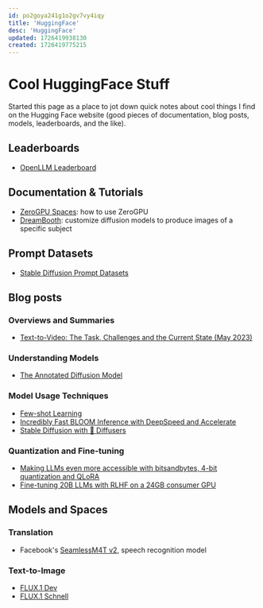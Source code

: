 ```yaml
---
id: po2goya241g1o2gv7vy4iqy
title: 'HuggingFace'
desc: 'HuggingFace'
updated: 1726419938130
created: 1726419775215
---
```


# Cool HuggingFace Stuff

Started this page as a place to jot down quick notes about cool things I find on the Hugging Face website (good pieces of documentation, blog posts, models, leaderboards, and the like). 

## Leaderboards

- [OpenLLM Leaderboard](https://huggingface.co/spaces/open-llm-leaderboard/open_llm_leaderboard)

## Documentation & Tutorials

- [ZeroGPU Spaces](https://huggingface.co/spaces/zero-gpu-explorers/README): how to use ZeroGPU
- [DreamBooth](https://huggingface.co/docs/diffusers/training/dreambooth): customize diffusion models to produce images of a specific subject

## Prompt Datasets

- [Stable Diffusion Prompt Datasets](https://huggingface.co/datasets?search=stable%20diffusion%20prompt)

## Blog posts

### Overviews and Summaries

- [Text-to-Video: The Task, Challenges and the Current State (May 2023)](https://huggingface.co/blog/text-to-video)

### Understanding Models

- [The Annotated Diffusion Model](https://huggingface.co/blog/annotated-diffusion)

### Model Usage Techniques

- [Few-shot Learning](https://huggingface.co/blog/few-shot-learning-gpt-neo-and-inference-api)
- [Incredibly Fast BLOOM Inference with DeepSpeed and Accelerate](https://huggingface.co/blog/bloom-inference-pytorch-scripts)
- [Stable Diffusion with 🧨 Diffusers](https://huggingface.co/blog/stable_diffusion)


### Quantization and Fine-tuning

- [Making LLMs even more accessible with bitsandbytes, 4-bit quantization and QLoRA](https://huggingface.co/blog/4bit-transformers-bitsandbytes)
- [Fine-tuning 20B LLMs with RLHF on a 24GB consumer GPU](https://huggingface.co/blog/trl-peft)

## Models and Spaces

### Translation

- Facebook's [SeamlessM4T v2](https://huggingface.co/facebook/seamless-m4t-v2-large), speech recognition model

### Text-to-Image

- [FLUX.1 Dev](https://huggingface.co/black-forest-labs/FLUX.1-dev)
- [FLUX.1 Schnell](https://huggingface.co/black-forest-labs/FLUX.1-schnell)

